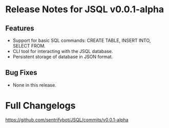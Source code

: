 # Release Notes for JSQL v0.0.1-alpha

## Features
- Support for basic SQL commands: CREATE TABLE, INSERT INTO, SELECT FROM.
- CLI tool for interacting with the JSQL database.
- Persistent storage of database in JSON format.

## Bug Fixes
- None in this release.

# Full Changelogs

https://github.com/sentrifybot/JSQL/commits/v0.0.1-alpha